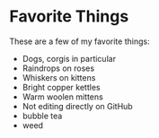 # Favorite Things

These are a few of my favorite things:

- Dogs, corgis in particular
- Raindrops on roses
- Whiskers on kittens
- Bright copper kettles
- Warm woolen mittens
- Not editing directly on GitHub
- bubble tea
- weed
